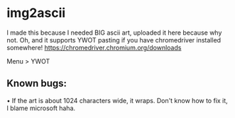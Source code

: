# img2ascii

I made this because I needed BIG ascii art, uploaded it here because why not.
Oh, and it supports YWOT pasting if you have chromedriver installed somewhere!
https://chromedriver.chromium.org/downloads

Menu > YWOT

## Known bugs:
• If the art is about 1024 characters wide, it wraps. Don't know how to fix it, I blame microsoft haha.
